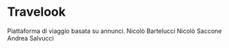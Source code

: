 # Travelook
Piattaforma di viaggio basata su annunci.
Nicolò Bartelucci
Nicolò Saccone
Andrea Salvucci
